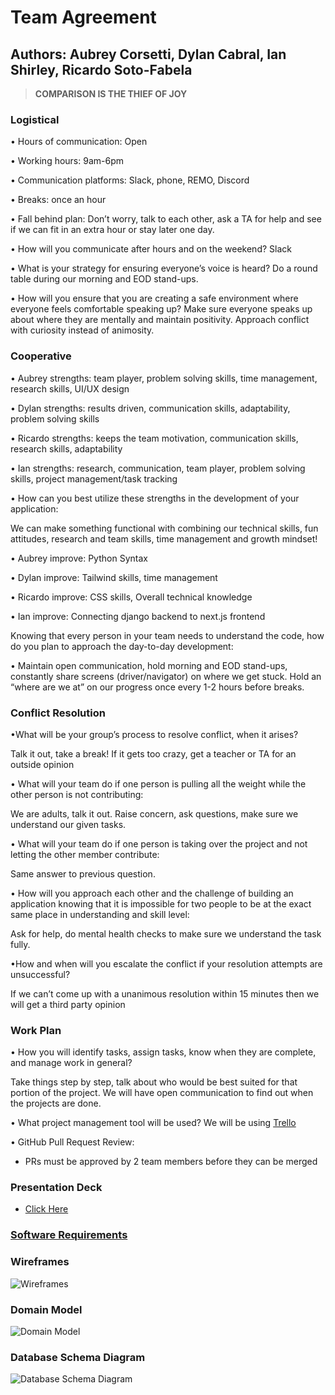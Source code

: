 # Team Agreement

## Authors: Aubrey Corsetti, Dylan Cabral, Ian Shirley, Ricardo Soto-Fabela

> **COMPARISON IS THE THIEF OF JOY**

### Logistical

• Hours of communication: Open

• Working hours: 9am-6pm

• Communication platforms: Slack, phone, REMO, Discord

• Breaks: once an hour

• Fall behind plan: Don’t worry, talk to each other, ask a TA for help and see if we can fit in an extra hour or stay later one day.

• How will you communicate after hours and on the weekend? Slack

• What is your strategy for ensuring everyone’s voice is heard? Do a round table during our morning and EOD stand-ups.

• How will you ensure that you are creating a safe environment where everyone feels comfortable speaking up?
 Make sure everyone speaks up about where they are mentally and maintain positivity. Approach conflict with curiosity instead of animosity.

### Cooperative

• Aubrey strengths: team player, problem solving skills, time management, research skills, UI/UX design

• Dylan strengths: results driven, communication skills, adaptability, problem solving skills

• Ricardo strengths: keeps the team motivation, communication skills, research skills, adaptability

• Ian strengths: research, communication, team player, problem solving skills, project management/task tracking

• How can you best utilize these strengths in the development of your application:

We can make something functional with combining our technical skills, fun attitudes, research and team skills, time management and growth mindset!

• Aubrey improve: Python Syntax

• Dylan improve: Tailwind skills, time management

• Ricardo improve: CSS skills, Overall technical knowledge

• Ian improve: Connecting django backend to next.js frontend

Knowing that every person in your team needs to understand the code, how do you plan to approach the day-to-day development:

• Maintain open communication, hold morning and EOD stand-ups, constantly share screens (driver/navigator) on where we get stuck. Hold an “where are we at” on our progress once every 1-2 hours before breaks.

### Conflict Resolution

•What will be your group’s process to resolve conflict, when it arises?

Talk it out, take a break! If it gets too crazy, get a teacher or TA for an outside opinion

• What will your team do if one person is pulling all the weight while the other person is not contributing:

We are adults, talk it out. Raise concern, ask questions, make sure we understand our given tasks.

• What will your team do if one person is taking over the project and not letting the other member contribute:

Same answer to previous question.

• How will you approach each other and the challenge of building an application knowing that it is impossible for two people to be at the exact same place in understanding and skill level:

Ask for help, do mental health checks to make sure we understand the task fully.

•How and when will you escalate the conflict if your resolution attempts are unsuccessful?

If we can’t come up with a unanimous resolution within 15 minutes then we will get a third party opinion

### Work Plan

• How you will identify tasks, assign tasks, know when they are complete, and manage work in general?

Take things step by step, talk about who would be best suited for that portion of the project. We will have open communication to find out when the projects are done.

• What project management tool will be used? We will be using [Trello](https://trello.com/invite/b/rJ7tjBFR/ATTI1fdb4a157d7ec6b151370a5abc060328974D2B26/jat-it-down)

• GitHub Pull Request Review:
 - PRs must be approved by 2 team members before they can be merged

### Presentation Deck

- [Click Here](https://docs.google.com/presentation/d/1LlU1QiCZqri8hFVDFD7m1koe54xN-isuHHrW3U2RWEw/edit?usp=sharing)

### [Software Requirements](https://github.com/Team-DAIR/JAT---Job-Application-Tracker/blob/main/reqirements.md)

### Wireframes
![Wireframes](https://user-images.githubusercontent.com/107962287/220230774-060816e0-6423-494a-9b16-f0ad578ba18c.png)

### Domain Model
![Domain Model](https://user-images.githubusercontent.com/107962287/220231662-c1cb42c0-4a49-44a1-be0d-88b46de05164.png)

### Database Schema Diagram
![Database Schema Diagram](https://user-images.githubusercontent.com/107962287/220231502-091987f1-5266-416f-b1fb-351c8d907654.png)
